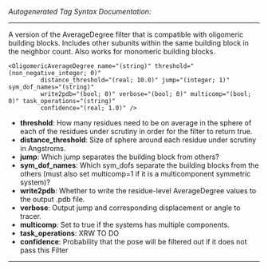 _Autogenerated Tag Syntax Documentation:_

---
A version of the AverageDegree filter that is compatible with oligomeric building blocks. Includes other subunits within the same building block in the neighbor count. Also works for monomeric building blocks.

```
<OligomericAverageDegree name="(string)" threshold="(non_negative_integer; 0)"
         distance_threshold="(real; 10.0)" jump="(integer; 1)" sym_dof_names="(string)"
         write2pdb="(bool; 0)" verbose="(bool; 0)" multicomp="(bool; 0)" task_operations="(string)"
         confidence="(real; 1.0)" />
```

-   **threshold**: How many residues need to be on average in the sphere of each of the residues under scrutiny in order for the filter to return true.
-   **distance_threshold**: Size of sphere around each residue under scrutiny in Angstroms.
-   **jump**: Which jump separates the building block from others?
-   **sym_dof_names**: Which sym_dofs separate the building blocks from the others (must also set multicomp=1 if it is a multicomponent symmetric system)?
-   **write2pdb**: Whether to write the residue-level AverageDegree values to the output .pdb file.
-   **verbose**: Output jump and corresponding displacement or angle to tracer.
-   **multicomp**: Set to true if the systems has multiple components.
-   **task_operations**: XRW TO DO
-   **confidence**: Probability that the pose will be filtered out if it does not pass this Filter

---
